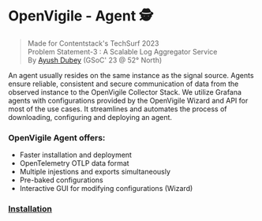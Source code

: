 # OpenVigile - Agent 🕵️
> Made for Contentstack's TechSurf 2023 <br> 
> Problem Statement-3 : A Scalable Log Aggregator Service <br>
> By [Ayush Dubey](https://ayushdubey.carrd.co/) (GSoC' 23 @ 52° North)

An agent usually resides on the same instance as the signal source. Agents ensure reliable, consistent and secure communication of data from the observed instance to the OpenVigile Collector Stack. We utilize Grafana agents with configurations provided by the OpenVigile Wizard and API for most of the use cases. It streamlines and automates the process of downloading, configuring and deploying an agent.

### OpenVigile Agent offers:
- Faster installation and deployment
- OpenTelemetry OTLP data format
- Multiple injestions and exports simultaneously
- Pre-baked configurations
- Interactive GUI for modifying configurations (Wizard)

### [Installation](https://github.com/devAyushDubey/OpenVigile-COS#installation)